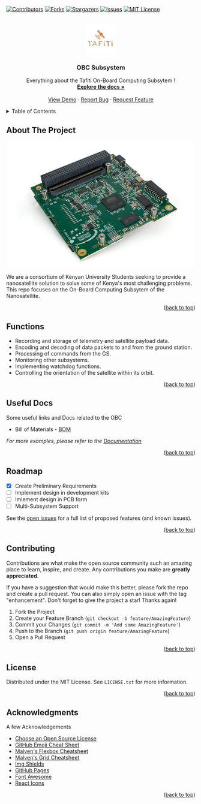 <div id="top"></div>

[![Contributors][contributors-shield]][contributors-url]
[![Forks][forks-shield]][forks-url]
[![Stargazers][stars-shield]][stars-url]
[![Issues][issues-shield]][issues-url]
[![MIT License][license-shield]][license-url]




<!-- PROJECT LOGO -->
<br />
<div align="center">
  <a href="https://github.com/othneildrew/Best-README-Template">
    <img src="images/logo.png" alt="Logo" width="80" height="80">
  </a>

  <h3 align="center">OBC Subsystem</h3>

  <p align="center">
    Everything about the Tafiti On-Board Computing Subsytem !
    <br />
    <a href="https://github.com/tafiti-org/Subsytems/tree/main/OBC"><strong>Explore the docs »</strong></a>
    <br />
    <br />
    <a href="https://tafiti-org.github.io/">View Demo</a>
    ·
    <a href="https://github.com/tafiti-org/Subsytems/issues">Report Bug</a>
    ·
    <a href="https://github.com/tafiti-org/Subsytems/issues">Request Feature</a>
  </p>
</div>



<!-- TABLE OF CONTENTS -->
<details>
  <summary>Table of Contents</summary>
  <ol>
    <li>
      <a href="#about-the-project">About The Project</a>
    </li>
    <li>
      <a href="#functions">Functions</a>
    </li>
    <li><a href="#useful-docs">Useful Docs</a></li>
    <li><a href="#roadmap">Roadmap</a></li>
    <li><a href="#contributing">Contributing</a></li>
    <li><a href="#license">License</a></li>
    <li><a href="#acknowledgments">Acknowledgments</a></li>
  </ol>
</details>



<!-- ABOUT THE PROJECT -->
## About The Project

[![OBC Screen Shot][product-screenshot]](https://example.com)

We are a consortium of Kenyan University Students seeking to provide a nanosatellite solution to solve some of Kenya's most challenging problems.
<br>
This repo focuses on the On-Board Computing Subsytem of the Nanosatellite.

<p align="right">(<a href="#top">back to top</a>)</p>







<!-- GETTING STARTED -->
## Functions

- Recording and storage of telemetry and satellite payload data.
- Encoding and decoding of data packets to and from the ground station.
- Processing of commands from the GS.
- Monitoring other subsystems.
- Implementing watchdog functions.
- Controlling the orientation of the satellite within its orbit.



<p align="right">(<a href="#top">back to top</a>)</p>


<!-- USAGE EXAMPLES -->
## Useful Docs

Some useful links and Docs related to the OBC

- Bill of Materials - [BOM](https://docs.google.com/document/d/1esgKfZcyvfg3M8btrjpVDSdT7cQNn-XASvzqtfd8rOg/edit#)

_For more examples, please refer to the [Documentation](https://example.com)_

<p align="right">(<a href="#top">back to top</a>)</p>



<!-- ROADMAP -->
## Roadmap

- [x] Create Preliminary Requirements
- [ ] Implement design in development kits
- [ ] Imlement design in PCB form
- [ ] Multi-Subsystem Support

See the [open issues](https://github.com/tafiti-org/Subsytems/issues) for a full list of proposed features (and known issues).

<p align="right">(<a href="#top">back to top</a>)</p>



<!-- CONTRIBUTING -->
## Contributing

Contributions are what make the open source community such an amazing place to learn, inspire, and create. Any contributions you make are **greatly appreciated**.

If you have a suggestion that would make this better, please fork the repo and create a pull request. You can also simply open an issue with the tag "enhancement".
Don't forget to give the project a star! Thanks again!

1. Fork the Project
2. Create your Feature Branch (`git checkout -b feature/AmazingFeature`)
3. Commit your Changes (`git commit -m 'Add some AmazingFeature'`)
4. Push to the Branch (`git push origin feature/AmazingFeature`)
5. Open a Pull Request

<p align="right">(<a href="#top">back to top</a>)</p>



<!-- LICENSE -->
## License

Distributed under the MIT License. See `LICENSE.txt` for more information.

<p align="right">(<a href="#top">back to top</a>)</p>







<!-- ACKNOWLEDGMENTS -->
## Acknowledgments

A few Acknowledgements

* [Choose an Open Source License](https://choosealicense.com)
* [GitHub Emoji Cheat Sheet](https://www.webpagefx.com/tools/emoji-cheat-sheet)
* [Malven's Flexbox Cheatsheet](https://flexbox.malven.co/)
* [Malven's Grid Cheatsheet](https://grid.malven.co/)
* [Img Shields](https://shields.io)
* [GitHub Pages](https://pages.github.com)
* [Font Awesome](https://fontawesome.com)
* [React Icons](https://react-icons.github.io/react-icons/search)

<p align="right">(<a href="#top">back to top</a>)</p>



<!-- MARKDOWN LINKS & IMAGES -->
<!-- https://www.markdownguide.org/basic-syntax/#reference-style-links -->
[contributors-shield]: https://img.shields.io/github/contributors/othneildrew/Best-README-Template.svg?style=for-the-badge
[contributors-url]: https://github.com/tafiti-org/Subsytems/graphs/contributors
[forks-shield]: https://img.shields.io/github/forks/othneildrew/Best-README-Template.svg?style=for-the-badge
[forks-url]: https://github.com/tafiti-org/Subsytems/network/members
[stars-shield]: https://img.shields.io/github/stars/othneildrew/Best-README-Template.svg?style=for-the-badge
[stars-url]: https://github.com/tafiti-org/Subsytems/stargazers
[issues-shield]: https://img.shields.io/github/issues/othneildrew/Best-README-Template.svg?style=for-the-badge
[issues-url]: https://github.com/tafiti-org/Subsytems/issues
[license-shield]: https://img.shields.io/github/license/othneildrew/Best-README-Template.svg?style=for-the-badge
[license-url]: https://github.com/othneildrew/Best-README-Template/blob/master/LICENSE.txt
[product-screenshot]: images/OBC.jpg
